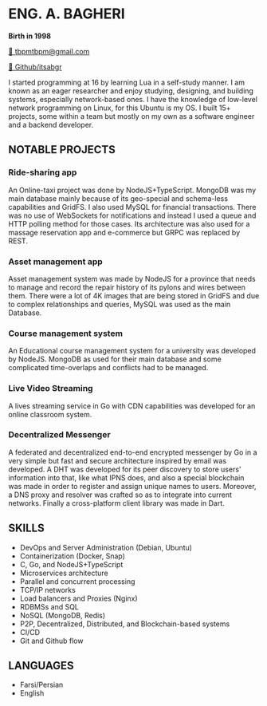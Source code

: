 # ENG. A. BAGHERI
**Birth in 1998** 

[📧 tbpmtbpm@gmail.com](mailto:tbpmtbpm@gmail.com)  

[🔗 Github/itsabgr](https://github.com/itsabgr) 


I started programming at 16 by learning Lua in a self-study manner.
I am known as an eager researcher and enjoy studying, designing, and building systems, especially network-based ones.
I have the knowledge of low-level network programming on Linux, for this Ubuntu is my OS.
I built 15+ projects, some within a team but mostly on my own as a software engineer and a backend developer.


## NOTABLE PROJECTS

### Ride-sharing app
An Online-taxi project was done by NodeJS+TypeScript.
MongoDB was my main database mainly because of its geo-special and schema-less capabilities and GridFS.
I also used MySQL for financial transactions.
There was no use of WebSockets for notifications and instead I used a queue and HTTP polling method for those cases.
Its architecture was also used for a massage reservation app and e-commerce but GRPC was replaced by REST.


### Asset management app
Asset management system was made by NodeJS for a province that needs to manage and record the repair history of its pylons and wires between them.
There were a lot of 4K images that are being stored in GridFS and due to complex relationships and queries, MySQL was used as the main Database.


### Course management system
An Educational course management system for a university was developed by NodeJS.
MongoDB as used for their main database and some complicated time-overlaps and conflicts had to be managed.


### Live Video Streaming
A lives streaming service in Go with CDN capabilities was developed for an online classroom system.


### Decentralized Messenger
A federated and decentralized end-to-end encrypted messenger by Go in a very simple but fast and secure architecture inspired by email was developed.
A DHT was developed for its peer discovery to store users' information into that, like what IPNS does, and also a special blockchain was made in order to register and assign unique names to users.
Moreover, a DNS proxy and resolver was crafted so as to integrate into current networks.
Finally a cross-platform client library was made in Dart.


## SKILLS

* DevOps and Server Administration (Debian, Ubuntu)
* Containerization (Docker, Snap)
* C, Go, and NodeJS+TypeScript
* Microservices architecture
* Parallel and concurrent processing
* TCP/IP networks
* Load balancers and Proxies (Nginx)
* RDBMSs and SQL
* NoSQL (MongoDB, Redis)
* P2P, Decentralized, Distributed, and Blockchain-based systems
* CI/CD
* Git and Github flow


## LANGUAGES

* Farsi/Persian
* English
